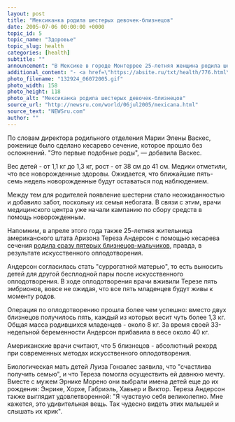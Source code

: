 ```yaml
---
layout: post
title: "Мексиканка родила шестерых девочек-близнецов"
date: 2005-07-06 00:00:00 +0000
topic_id: 5
topic_name: "Здоровье"
topic_slug: health
categories: [health]
subtitle: ""
announcement: "В Мексике в городе Монтеррее 25-летняя женщина родила шестерых девочек-близнецов, сообщили в среду представители местного Центра гинекологии."
additional_content: "- <a href=\"https://absite.ru/txt/health/776.html\">Главное вовремя остановиться - американка родила вместо пары близнецов пятерых</a>"
photo_filename: "132924_06072005.gif"
photo_width: 158
photo_height: 118
photo_alt: "Мексиканка родила шестерых девочек-близнецов"
source_url: "http://newsru.com/world/06jul2005/mexicana.html"
source_text: "NEWSru.com"
author: ""
---
```

По словам директора родильного отделения Марии Элены Васкес, роженице было сделано кесарево сечение, которое прошло без осложнений. "Это первые подобные роды", &mdash; добавила Васкес.

Вес детей - от 1,1 кг до 1,3 кг, рост - от 38 см до 41 см. Медики отметили, что все новорожденные здоровы. Ожидается, что ближайшие пять-семь недель новорожденные будут оставаться под наблюдением.

Между тем для родителей появление шестерни стало неожиданностью и добавило забот, поскольку их семья небогата. В связи с этим, врачи медицинского центра уже начали кампанию по сбору средств в помощь новорожденным.

Напомним, в апреле этого года также 25-летняя жительница американского штата Аризона Тереза Андерсон с помощью кесарева сечения <a href="https://absite.ru/txt/health/776.html">родила сразу пятерых близнецов-мальчиков</a>, правда, в результате искусственного оплодотворения.

Андерсон согласилась стать "суррогатной матерью", то есть выносить детей для другой бесплодной пары после искусственного оплодотворения. В ходе оплодотворения врачи вживили Терезе пять эмбрионов, вовсе не ожидая, что все пять младенцев будут живы к моменту родов.

Операция по оплодотворению прошла более чем успешно: вместо двух близнецов получилось пять, каждый из которых весит чуть более 1,3 кг. Общая масса родившихся младенцев - около 8 кг. За время своей 33-недельной беременности Андерсон прибавила в весе около 40 кг.

Американские врачи считают, что 5 близнецов - абсолютный рекорд при современных методах искусственного оплодотворения.

Биологическая мать детей Луиза Гонзалес заявила, что "счастлива получить семью", и что Тереза помогла осуществить ей давнюю мечту. Вместе с мужем Эрнике Морено они выбрали имена детей еще до их рождения: Энрике, Хорхе, Габриэль, Хавьер и Виктор. Тереза Андерсон также выглядит удовлетворенной: "Я чувствую себя великолепно. Мне кажется, это удивительная вещь. Так чудесно видеть этих малышей и слышать их крик".
